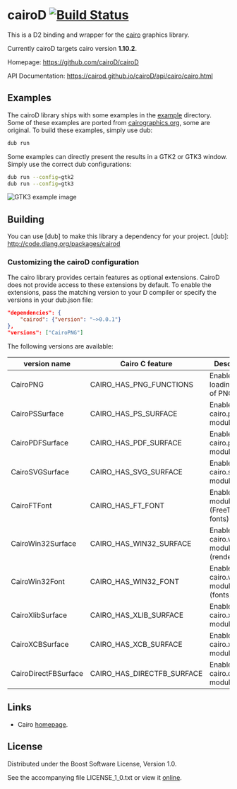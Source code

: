 # cairoD [![Build Status](https://travis-ci.org/cairoD/cairoD.svg?branch=master)](https://travis-ci.org/cairoD/cairoD)

This is a D2 binding and wrapper for the [cairo](http://cairographics.org) graphics library.

Currently cairoD targets cairo version **1.10.2**.

Homepage: https://github.com/cairoD/cairoD

API Documentation: https://cairod.github.io/cairoD/api/cairo/cairo.html

## Examples

The cairoD library ships with some examples in the [example](https://github.com/cairoD/cairoD/tree/master/example) directory.
Some of these examples are ported from [cairographics.org](http://cairographics.org/samples/), some are original. To build these
examples, simply use dub:

```bash
dub run
```

Some examples can directly present the results in a GTK2 or GTK3 window. Simply use the correct dub configurations:

```bash
dub run --config=gtk2
dub run --config=gtk3
```

![GTK3 example image](example_gtk3.png)

## Building

You can use [dub] to make this library a dependency for your project.
[dub]: http://code.dlang.org/packages/cairod


### Customizing the cairoD configuration
The cairo library provides certain features as optional extensions. CairoD
does not provide access to these extensions by default. To enable the extensions,
pass the matching version to your D compiler or specify the versions in your dub.json
file:

```json
"dependencies": {
    "cairod": {"version": "~>0.0.1"}
},
"versions": ["CairoPNG"]
```

The following versions are available:

| version name         | Cairo C feature            | Description                             |
| -------------------- | -------------------------- | --------------------------------------- |
| CairoPNG             | CAIRO_HAS_PNG_FUNCTIONS    | Enable loading/saving of PNG files      |
| CairoPSSurface       | CAIRO_HAS_PS_SURFACE       | Enable cairo.ps module                  |
| CairoPDFSurface      | CAIRO_HAS_PDF_SURFACE      | Enable cairo.pdf module                 |
| CairoSVGSurface      | CAIRO_HAS_SVG_SURFACE      | Enable cairo.svg module                 |
| CairoFTFont          | CAIRO_HAS_FT_FONT          | Enable cairo.ft module (FreeType fonts) |
| CairoWin32Surface    | CAIRO_HAS_WIN32_SURFACE    | Enable cairo.win32 module (rendering)   |
| CairoWin32Font       | CAIRO_HAS_WIN32_FONT       | Enable cairo.win32 module (fonts)       |
| CairoXlibSurface     | CAIRO_HAS_XLIB_SURFACE     | Enable cairo.xlib module                |
| CairoXCBSurface      | CAIRO_HAS_XCB_SURFACE      | Enable cairo.xcb module                 |
| CairoDirectFBSurface | CAIRO_HAS_DIRECTFB_SURFACE | Enable cairo.directfb module            |



## Links

- Cairo [homepage](http://cairographics.org).

## License

Distributed under the Boost Software License, Version 1.0.

See the accompanying file LICENSE_1_0.txt or view it [online][BoostLicense].

[BoostLicense]: http://www.boost.org/LICENSE_1_0.txt
